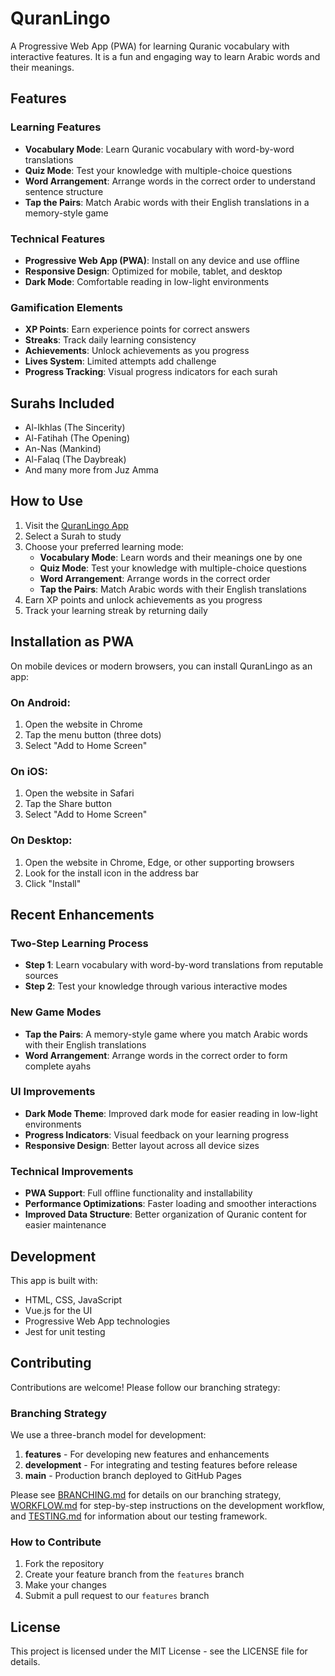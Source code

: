 # QuranLingo

A Progressive Web App (PWA) for learning Quranic vocabulary with interactive features. It is a fun and engaging way to learn Arabic words and their meanings.

## Features

### Learning Features
- **Vocabulary Mode**: Learn Quranic vocabulary with word-by-word translations
- **Quiz Mode**: Test your knowledge with multiple-choice questions
- **Word Arrangement**: Arrange words in the correct order to understand sentence structure
- **Tap the Pairs**: Match Arabic words with their English translations in a memory-style game

### Technical Features
- **Progressive Web App (PWA)**: Install on any device and use offline
- **Responsive Design**: Optimized for mobile, tablet, and desktop
- **Dark Mode**: Comfortable reading in low-light environments

### Gamification Elements
- **XP Points**: Earn experience points for correct answers
- **Streaks**: Track daily learning consistency
- **Achievements**: Unlock achievements as you progress
- **Lives System**: Limited attempts add challenge
- **Progress Tracking**: Visual progress indicators for each surah

## Surahs Included

- Al-Ikhlas (The Sincerity)
- Al-Fatihah (The Opening)
- An-Nas (Mankind)
- Al-Falaq (The Daybreak)
- And many more from Juz Amma

## How to Use

1. Visit the [QuranLingo App](https://yourusername.github.io/quranlingo/)
2. Select a Surah to study
3. Choose your preferred learning mode:
   - **Vocabulary Mode**: Learn words and their meanings one by one
   - **Quiz Mode**: Test your knowledge with multiple-choice questions
   - **Word Arrangement**: Arrange words in the correct order
   - **Tap the Pairs**: Match Arabic words with their English translations
4. Earn XP points and unlock achievements as you progress
5. Track your learning streak by returning daily

## Installation as PWA

On mobile devices or modern browsers, you can install QuranLingo as an app:

### On Android:
1. Open the website in Chrome
2. Tap the menu button (three dots)
3. Select "Add to Home Screen"

### On iOS:
1. Open the website in Safari
2. Tap the Share button
3. Select "Add to Home Screen"

### On Desktop:
1. Open the website in Chrome, Edge, or other supporting browsers
2. Look for the install icon in the address bar
3. Click "Install"

## Recent Enhancements

### Two-Step Learning Process
- **Step 1**: Learn vocabulary with word-by-word translations from reputable sources
- **Step 2**: Test your knowledge through various interactive modes

### New Game Modes
- **Tap the Pairs**: A memory-style game where you match Arabic words with their English translations
- **Word Arrangement**: Arrange words in the correct order to form complete ayahs

### UI Improvements
- **Dark Mode Theme**: Improved dark mode for easier reading in low-light environments
- **Progress Indicators**: Visual feedback on your learning progress
- **Responsive Design**: Better layout across all device sizes

### Technical Improvements
- **PWA Support**: Full offline functionality and installability
- **Performance Optimizations**: Faster loading and smoother interactions
- **Improved Data Structure**: Better organization of Quranic content for easier maintenance

## Development

This app is built with:
- HTML, CSS, JavaScript
- Vue.js for the UI
- Progressive Web App technologies
- Jest for unit testing

## Contributing

Contributions are welcome! Please follow our branching strategy:

### Branching Strategy

We use a three-branch model for development:

1. **features** - For developing new features and enhancements
2. **development** - For integrating and testing features before release
3. **main** - Production branch deployed to GitHub Pages

Please see [BRANCHING.md](BRANCHING.md) for details on our branching strategy, [WORKFLOW.md](WORKFLOW.md) for step-by-step instructions on the development workflow, and [TESTING.md](TESTING.md) for information about our testing framework.

### How to Contribute

1. Fork the repository
2. Create your feature branch from the `features` branch
3. Make your changes
4. Submit a pull request to our `features` branch

## License

This project is licensed under the MIT License - see the LICENSE file for details.
